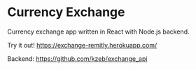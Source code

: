 # Currency Exchange

Currency exchange app written in React with Node.js backend.

Try it out!
https://exchange-remitly.herokuapp.com/

Backend:
https://github.com/kzeb/exchange_api
